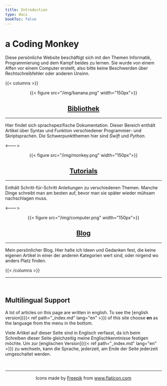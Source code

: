 ```yaml
---
title: Introduction
type: docs
bookToc: false
---
```


# a Coding Monkey

Diese persönliche Website beschäftigt sich mit den Themen Informatik, Programmierung und dem Kampf beides zu lernen. Sie wurde von einem Affen vor einem Computer erstellt, also bitte keine Beschwerden über Rechtschreibfehler oder anderen Unsinn.

{{< columns >}}

<div align="center">

{{< figure src="/img/banana.png" width="150px">}}

## [Bibliothek](/docs/library)

---

</div>

Hier findet sich sprachspezifische Dokumentation. Dieser Bereich enthält Artikel über Syntax und Funktion verschiedener Programmier- und Skriptsprachen. Die Schwerpunktthemen hier sind *Swift* und *Python*.

<--->

<div align="center">
{{< figure src="/img/monkey.png" width="150px">}}

## [Tutorials](/docs/tutorials)

---

</div>

Enthält Schritt-für-Schritt Anleitungen zu verschiedenen Themen. Manche Dinge schreibt man am besten auf, bevor man sie später wieder mühsam nachschlagen muss.

<--->

<div align="center">

{{< figure src="/img/computer.png" width="150px">}}

## [Blog](/posts)

---

</div>

Mein persönlicher Blog. Hier halte ich Ideen und Gedanken fest, die keine eigenen Artikel in einer der anderen Kategorien wert sind, oder nirgend wo anders Platz finden.

{{< /columns >}}

---

<br>

## Multilingual Support

A lot of articles on this page are written in english. To see the [english version]({{< ref path="_index.md" lang="en" >}}) of this site choose **en** as the language from the menu in the bottom.

Viele Artikel auf dieser Seite sind in Englisch verfasst, da ich beim Schreiben dieser Seite gleichzeitig meine Englischkenntnisse festigen möchte. Um zur [englischen Version]({{< ref path="_index.md" lang="en" >}}) zu wechseln, kann die Sprache, jederzeit, am Ende der Seite jederzeit umgeschaltet werden.

<br>

---

<div align="center">

Icons made by <a href="https://www.freepik.com" title="Freepik">Freepik</a> from <a href="https://www.flaticon.com/" title="Flaticon">www.flaticon.com</a>

</div>
